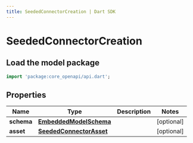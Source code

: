 ```yaml
---
title: SeededConnectorCreation | Dart SDK
---
```


# SeededConnectorCreation

## Load the model package
```dart
import 'package:core_openapi/api.dart';
```

## Properties
Name | Type | Description | Notes
------------ | ------------- | ------------- | -------------
**schema** | [**EmbeddedModelSchema**](EmbeddedModelSchema) |  | [optional] 
**asset** | [**SeededConnectorAsset**](SeededConnectorAsset) |  | [optional] 




